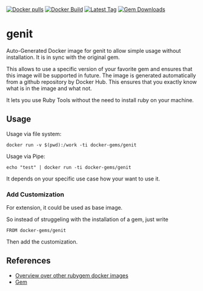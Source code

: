[![Docker pulls](https://img.shields.io/docker/pulls/rubygem/genit.svg)](https://hub.docker.com/r/rubygem/genit/)
[![Docker Build](https://img.shields.io/docker/automated/rubygem/genit.svg)](https://hub.docker.com/r/rubygem/genit/)
[![Latest Tag](https://img.shields.io/github/tag/docker-rubygem/genit.svg)](https://hub.docker.com/r/rubygem/genit/)
[![Gem Downloads](https://img.shields.io/gem/dt/genit.svg)](https://rubygems.org/gems/genit/)
# genit

Auto-Generated Docker image for genit to allow simple usage without installation.
It is in sync with the original gem.

This allows to use a specific version of your favorite gem and ensures that this image will be supported in future.
The image is generated automatically from a github repository by Docker Hub.
This ensures that you exactly know what is in the image and what not.

It lets you use Ruby Tools without the need to install ruby on your machine.

## Usage

Usage via file system:

`docker run -v $(pwd):/work -ti docker-gems/genit`

Usage via Pipe:

`echo "test" | docker run -ti docker-gems/genit`

It depends on your specific use case how your want to use it.

### Add Customization

For extension, it could be used as base image.

So instead of struggeling with the installation of a gem, just write

`FROM docker-gems/genit`

Then add the customization.

## References

 - [Overview over other rubygem docker images](https://github.com/thinkbot/docker-rubygem)
 - [Gem](https://rubygems.org/gems/genit/)
